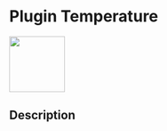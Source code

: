 # Plugin Temperature

<img src="{{site.baseurl}}/plugin-temperature/{{site.img}}/temperature_icon.png" class="pluginLogo" width="100" />

## Description